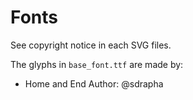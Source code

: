 # Fonts

See copyright notice in each SVG files.

The glyphs in `base_font.ttf` are made by:

- Home and End
  Author: @sdrapha
